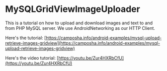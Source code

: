 # MySQLGridViewImageUploader
This is a tutorial on how to upload and download images and text to and from PHP MySQL server. We use AndroidNetworking as our HTTP Client.

Here's the tutorial: [https://camposha.info/android-examples/mysql-upload-retrieve-images-gridview](https://camposha.info/android-examples/mysql-upload-retrieve-images-gridview)

Here's the video tutorial: [https://youtu.be/Zur4HXRbCfU](https://youtu.be/Zur4HXRbCfU)

